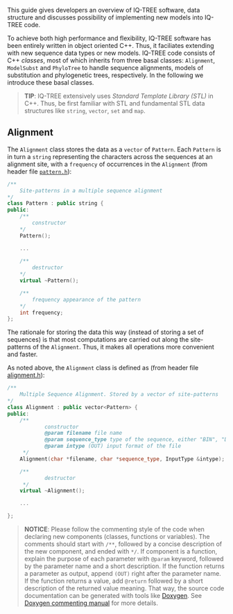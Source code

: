 <!--jekyll 
docid: 02
icon: info-circle
doctype: tutorial
tags:
- tutorial
sections:
- name: Alignment
  url: alignment
jekyll-->

This guide gives developers an overview of IQ-TREE software, data structure and discusses possibility of implementing new models into IQ-TREE code.
<!--more-->

To achieve both high performance and flexibility, IQ-TREE software has been entirely written in object oriented C++. Thus, it faciliates extending with new sequence data types or new models. IQ-TREE code consists of C++ *classes*, most of which inherits from three basal classes: `Alignment`, `ModelSubst` and `PhyloTree` to handle sequence alignments, models of substitution and phylogenetic trees, respectively. In the following we introduce these basal classes.

>**TIP**: IQ-TREE extensively uses *Standard Template Library (STL)* in C++. Thus, be first familiar with STL and fundamental STL data structures like `string`, `vector`, `set` and `map`.

Alignment
---------

The `Alignment` class stores the data as a `vector` of `Pattern`. Each `Pattern` is in turn a `string` representing the characters across the sequences at an alignment site, with a `frequency` of occurrences in the `Alignment` (from header file [`pattern.h`](https://github.com/Cibiv/IQ-TREE/blob/master/pattern.h)):

```C++
/**
	Site-patterns in a multiple sequence alignment
*/
class Pattern : public string {
public:
	/** 
		constructor
	*/
    Pattern();

    ...
    
	/** 
		destructor
	*/
    virtual ~Pattern();

	/**
		frequency appearance of the pattern
	*/
	int frequency;
};
```

The rationale for storing the data this way (instead of storing a set of sequences) is that most computations are carried out along the site-patterns of the `Alignment`. Thus, it makes all operations more convenient and faster.

As noted above, the `Alignment` class is defined as (from header file [alignment.h](https://github.com/Cibiv/IQ-TREE/blob/master/alignment.h)): 

```C++
/**
    Multiple Sequence Alignment. Stored by a vector of site-patterns
*/
class Alignment : public vector<Pattern> {
public:
    /**
            constructor
            @param filename file name
            @param sequence_type type of the sequence, either "BIN", "DNA", "AA", or NULL
            @param intype (OUT) input format of the file
     */
    Alignment(char *filename, char *sequence_type, InputType &intype);

    /**
            destructor
     */
    virtual ~Alignment();

    ...

};
```

>**NOTICE**: Please follow the commenting style of the code when declaring new components (classes, functions or variables). The comments should start with `/**`, followed by a concise description of the new component, and ended with `*/`. If component is a function, explain the purpose of each parameter with `@param` keyword, followed by the parameter name and a short description. If the function returns a parameter as output, append `(OUT)` right after the parameter name. If the function returns a value, add `@return` followed by a short description of the returned value meaning. That way, the source code documentation can be generated with tools like [Doxygen](http://doxygen.org/). See [Doxygen commenting manual](http://www.stack.nl/~dimitri/doxygen/manual/docblocks.html) for more details.
